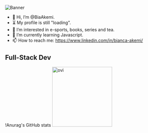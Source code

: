 ![Banner](https://github.com/BiaAkemi/Portugol/assets/145511213/58002a84-64b8-4488-9d20-78424f285b30)

- 👋 Hi, I’m @BiaAkemi.
- ⏳ My profile is still "loading".
- 👀 I’m interested in e-sports, books, series and tea.
- 🌱 I’m currently learning Javascript.
- 📫 How to reach me: https://www.linkedin.com/in/bianca-akemi/

## Full-Stack Dev
!Anurag's GitHub stats
<img src="https://github-readme-stats.vercel.app/api/top-langs?username=BiaAkemi&show_icons=true&locale=en&layout=compact&theme=tokyonight" alt="ovi" height="195" />


<!---
BiaAkemi/BiaAkemi is a ✨ special ✨ repository because its `README.md` (this file) appears on your GitHub profile.
You can click the Preview link to take a look at your changes.
--->
